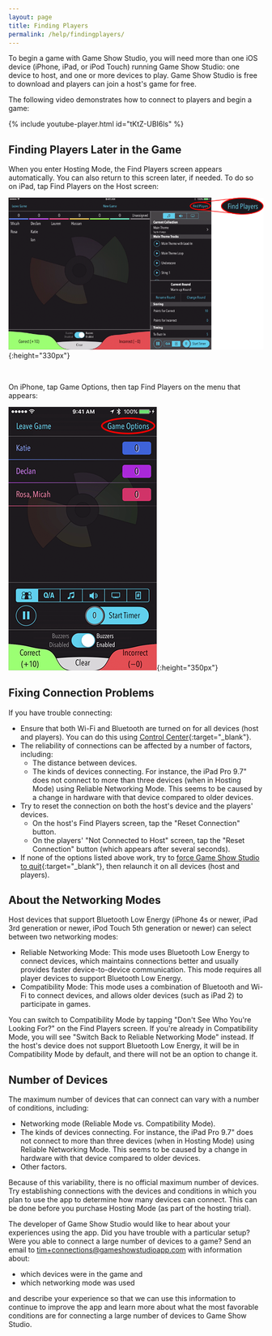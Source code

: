 ```yaml
---
layout: page
title: Finding Players
permalink: /help/findingplayers/
---
```


To begin a game with Game Show Studio, you will need more than one iOS device (iPhone, iPad, or iPod Touch) running Game Show Studio: one device to host, and one or more devices to play. Game Show Studio is free to download and players can join a host's game for free.

The following video demonstrates how to connect to players and begin a game:

{% include youtube-player.html id="tKtZ-UBI6ls" %}

## Finding Players Later in the Game

When you enter Hosting Mode, the Find Players screen appears automatically. You can also return to this screen later, if needed. To do so on iPad, tap Find Players on the Host screen:

![image of finding players on iPad](/images/help/v2-0-0/find-players-pad.png){:height="330px"}

<br>

 On iPhone, tap Game Options, then tap Find Players on the menu that appears:

 ![image of finding players on iPhone](/images/help/v2-0-0/find-players-phone.png){:height="350px"}

## Fixing Connection Problems

If you have trouble connecting:

* Ensure that both Wi-Fi and Bluetooth are turned on for all devices (host and players). You can do this using [Control Center](https://support.apple.com/en-us/HT202769){:target="_blank<!-- markup clean_ -->"}.
* The reliability of connections can be affected by a number of factors, including:
    * The distance between devices.
    * The kinds of devices connecting. For instance, the iPad Pro 9.7" does not connect to more than three devices (when in Hosting Mode) using Reliable Networking Mode. This seems to be caused by a change in hardware with that device compared to older devices.
* Try to reset the connection on both the host's device and the players' devices.
    * On the host's Find Players screen, tap the "Reset Connection" button.
    * On the players' "Not Connected to Host" screen, tap the "Reset Connection" button (which appears after several seconds).
* If none of the options listed above work, try to [force Game Show Studio to quit](https://support.apple.com/en-us/HT201330){:target="_blank<!-- markup clean_ -->"}, then relaunch it on all devices (host and players).

## About the Networking Modes

Host devices that support Bluetooth Low Energy (iPhone 4s or newer, iPad 3rd generation or newer, iPod Touch 5th generation or newer) can select between two networking modes:

* Reliable Networking Mode: This mode uses Bluetooth Low Energy to connect devices, which maintains connections better and usually provides faster device-to-device communication. This mode requires all player devices to support Bluetooth Low Energy.
* Compatibility Mode: This mode uses a combination of Bluetooth and Wi-Fi to connect devices, and allows older devices (such as iPad 2) to participate in games.

You can switch to Compatibility Mode by tapping "Don't See Who You're Looking For?" on the Find Players screen. If you're already in Compatibility Mode, you will see "Switch Back to Reliable Networking Mode" instead. If the host's device does not support Bluetooth Low Energy, it will be in Compatibility Mode by default, and there will not be an option to change it.

## Number of Devices

The maximum number of devices that can connect can vary with a number of conditions, including:

* Networking mode (Reliable Mode vs. Compatibility Mode).
* The kinds of devices connecting. For instance, the iPad Pro 9.7" does not connect to more than three devices (when in Hosting Mode) using Reliable Networking Mode. This seems to be caused by a change in hardware with that device compared to older devices.
* Other factors.

Because of this variability, there is no official maximum number of devices. Try establishing connections with the devices and conditions in which you plan to use the app to determine how many devices can connect. This can be done before you purchase Hosting Mode (as part of the hosting trial).

The developer of Game Show Studio would like to hear about your experiences using the app. Did you have trouble with a particular setup? Were you able to connect a large number of devices to a game? Send an email to [tim+connections@gameshowstudioapp.com](mailto:tim+connections@gameshowstudioapp.com) with information about:

* which devices were in the game and
* which networking mode was used

and describe your experience so that we can use this information to continue to improve the app and learn more about what the most favorable conditions are for connecting a large number of devices to Game Show Studio.
